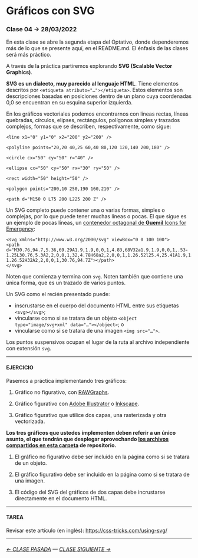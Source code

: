# Gráficos con SVG

### Clase 04 → 28/03/2022

En esta clase se abre la segunda etapa del Optativo, donde dependeremos más de lo que se presente aquí, en el README.md. El énfasis de las clases será más práctico.

A través de la práctica partiremos explorando **SVG (Scalable Vector Graphics)**.

**SVG es un dialecto, muy parecido al lenguaje HTML**. Tiene elementos descritos por `<etiqueta atributo="…"></etiqueta>`. Estos elementos son descripciones basadas en posiciones dentro de un plano cuya coordenadas 0,0 se encuentran en su esquina superior izquierda.

En los gráficos vectoriales podemos encontrarnos con lineas rectas, líneas quebradas, círculos, elipses, rectángulos, polígonos simples y trazados complejos, formas que se describen, respectivamente, como sigue:

```
<line x1="0" y1="0" x2="200" y2="200" />

<polyline points="20,20 40,25 60,40 80,120 120,140 200,180" />

<circle cx="50" cy="50" r="40" />

<ellipse cx="50" cy="50" rx="30" ry="50" />

<rect width="50" height="50" />

<polygon points="200,10 250,190 160,210" />

<path d="M150 0 L75 200 L225 200 Z" />
```

Un SVG completo puede contener una o varias formas, simples o complejas, por lo que puede tener muchas líneas o pocas. El que sigue es un ejemplo de pocas líneas, un [contenedor octagonal de **Guemil** Icons for Emergency](https://www.guemil.info/81_contain_octagon_v15/):

```
<svg xmlns="http://www.w3.org/2000/svg" viewBox="0 0 100 100">
<path d="M30.76,94.7,5.36,69.29A1.9,1.9,0,0,1,4.83,68V32a1.9,1.9,0,0,1,.53-1.25L30.76,5.3A2,2,0,0,1,32,4.78H68a2,2,0,0,1,1.26.52l25.4,25.41A1.9,1.9,0,0,1,95.17,32V68a1.9,1.9,0,0,1-.53,1.25L69.24,94.7a2,2,0,0,1-1.26.52H32A2,2,0,0,1,30.76,94.7Z"></path>
</svg>
```
Noten que comienza y termina con `svg`. Noten también que contiene una única forma, que es un trazado de varios puntos.

Un SVG como el recién presentado puede:

- inscrustarse en el cuerpo del documento HTML entre sus etiquetas `<svg></svg>`; 
- vincularse como si se tratara de un objeto `<object type="image/svg+xml" data="…"></object>`; o 
- vincularse como si se tratara de una imagen `<img src="…">`.

Los puntos suspensivos ocupan el lugar de la ruta al archivo independiente con extensión `svg`.

- - - - - - - - 

#### EJERCICIO

Pasemos a práctica implementando tres gráficos:

1. Gráfico no figurativo, con [RAWGraphs](https://app.rawgraphs.io/).

2. Gráfico figurativo con [Adobe Illustrator](https://www.adobe.com/la/products/illustrator.html) o [Inkscape](https://inkscape.org/es/).

3. Gráfico figurativo que utilice dos capas, una rasterizada y otra vectorizada.

**Los tres gráficos que ustedes implementen deben referir a un único asunto, el que tendrán que desplegar aprovechando [los archivos compartidos en esta carpeta](https://profesorfaco.github.io/dno075-2022-1/clase-04/) de repositorio.**

1. El gráfico no figurativo debe ser incluido en la página como si se tratara de un objeto. 

2. El gráfico figurativo debe ser incluido en la página como si se tratara de una imagen. 

3. El código del SVG del gráficos de dos capas debe incrustarse directamente en el documento HTML.

- - - - - - - - 

#### TAREA

Revisar este artículo (en inglés): https://css-tricks.com/using-svg/

- - - - - - - 

###### [← CLASE PASADA](https://github.com/profesorfaco/dno075-2022-1/tree/main/clase-03) — [CLASE SIGUIENTE →](https://github.com/profesorfaco/dno075-2022-1/tree/main/clase-05) 
